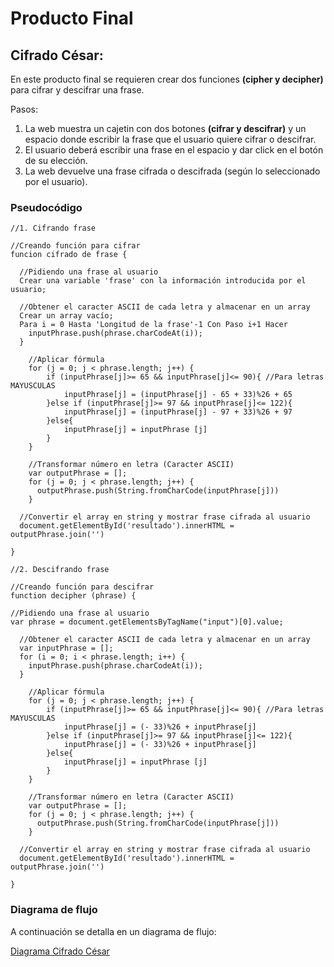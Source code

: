 # Producto Final
## Cifrado César:
En este producto final se requieren crear dos funciones **(cipher y decipher)** para cifrar y descifrar una frase.

Pasos:
1. La web muestra un cajetin con dos botones **(cifrar y descifrar)** y un espacio donde escribir la frase que el usuario quiere cifrar o descifrar.
2. El usuario deberá escribir una frase en el espacio y dar click en el botón de su elección.
3. La web devuelve una frase cifrada o descifrada (según lo seleccionado por el usuario).

### Pseudocódigo
~~~
//1. Cifrando frase

//Creando función para cifrar
funcion cifrado de frase {

  //Pidiendo una frase al usuario
  Crear una variable 'frase' con la información introducida por el usuario;

  //Obtener el caracter ASCII de cada letra y almacenar en un array
  Crear un array vacío;
  Para i = 0 Hasta 'Longitud de la frase'-1 Con Paso i+1 Hacer
    inputPhrase.push(phrase.charCodeAt(i));
  }

    //Aplicar fórmula
    for (j = 0; j < phrase.length; j++) {
        if (inputPhrase[j]>= 65 && inputPhrase[j]<= 90){ //Para letras MAYUSCULAS
            inputPhrase[j] = (inputPhrase[j] - 65 + 33)%26 + 65
        }else if (inputPhrase[j]>= 97 && inputPhrase[j]<= 122){
            inputPhrase[j] = (inputPhrase[j] - 97 + 33)%26 + 97
        }else{
            inputPhrase[j] = inputPhrase [j]
        }
    }

    //Transformar número en letra (Caracter ASCII)
    var outputPhrase = [];
    for (j = 0; j < phrase.length; j++) {
      outputPhrase.push(String.fromCharCode(inputPhrase[j]))
    }

  //Convertir el array en string y mostrar frase cifrada al usuario
  document.getElementById('resultado').innerHTML = outputPhrase.join('')

}

//2. Descifrando frase

//Creando función para descifrar
function decipher (phrase) {

//Pidiendo una frase al usuario
var phrase = document.getElementsByTagName("input")[0].value;

  //Obtener el caracter ASCII de cada letra y almacenar en un array
  var inputPhrase = [];
  for (i = 0; i < phrase.length; i++) {
    inputPhrase.push(phrase.charCodeAt(i));
  }

    //Aplicar fórmula
    for (j = 0; j < phrase.length; j++) {
        if (inputPhrase[j]>= 65 && inputPhrase[j]<= 90){ //Para letras MAYUSCULAS
            inputPhrase[j] = (- 33)%26 + inputPhrase[j]
        }else if (inputPhrase[j]>= 97 && inputPhrase[j]<= 122){
            inputPhrase[j] = (- 33)%26 + inputPhrase[j]
        }else{
            inputPhrase[j] = inputPhrase [j]
        }
    }

    //Transformar número en letra (Caracter ASCII)
    var outputPhrase = [];
    for (j = 0; j < phrase.length; j++) {
      outputPhrase.push(String.fromCharCode(inputPhrase[j]))
    }

  //Convertir el array en string y mostrar frase cifrada al usuario
  document.getElementById('resultado').innerHTML = outputPhrase.join('')

}

~~~

### Diagrama de flujo
A continuación se detalla en un diagrama de flujo:

[Diagrama Cifrado César](https://drive.google.com/file/d/0B8fqMV-mBqZgVEpkQVZMMW5OTjg/view?usp=sharing)
